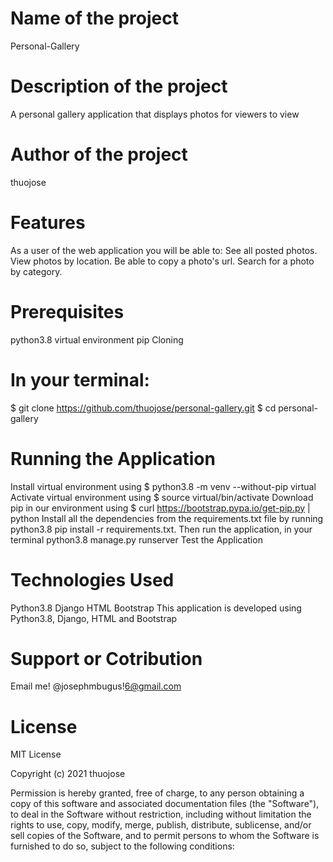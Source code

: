 # Name of the project
Personal-Gallery

# Description of the project
A personal gallery application that displays photos for viewers to view 

# Author of the project
thuojose

# Features 
As a user of the web application you will be able to:
See all posted photos.
View photos by location.
Be able to copy a photo's url.
Search for a photo by category.

# Prerequisites
python3.8
virtual environment
pip
Cloning

# In your terminal:
$ git clone https://github.com/thuojose/personal-gallery.git
$ cd personal-gallery

# Running the Application
Install virtual environment using $ python3.8 -m venv --without-pip virtual
Activate virtual environment using $ source virtual/bin/activate
Download pip in our environment using $ curl https://bootstrap.pypa.io/get-pip.py | python
Install all the dependencies from the requirements.txt file by running python3.8 pip install -r requirements.txt.
Then run the application, in your terminal
python3.8 manage.py runserver
Test the Application

# Technologies Used
Python3.8
Django
HTML
Bootstrap
This application is developed using Python3.8, Django, HTML and Bootstrap

# Support or Cotribution
Email me! @josephmbugus!6@gmail.com

# License
MIT License

Copyright (c) 2021 thuojose

Permission is hereby granted, free of charge, to any person obtaining a copy
of this software and associated documentation files (the "Software"), to deal
in the Software without restriction, including without limitation the rights
to use, copy, modify, merge, publish, distribute, sublicense, and/or sell
copies of the Software, and to permit persons to whom the Software is
furnished to do so, subject to the following conditions: